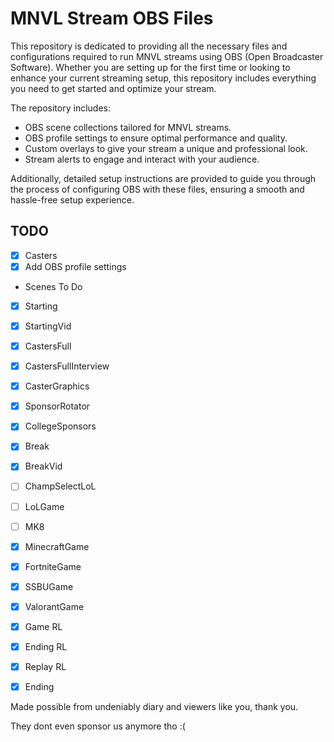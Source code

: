 # MNVL Stream OBS Files

This repository is dedicated to providing all the necessary files and configurations required to run MNVL streams using OBS (Open Broadcaster Software). Whether you are setting up for the first time or looking to enhance your current streaming setup, this repository includes everything you need to get started and optimize your stream.

The repository includes:
- OBS scene collections tailored for MNVL streams.
- OBS profile settings to ensure optimal performance and quality.
- Custom overlays to give your stream a unique and professional look.
- Stream alerts to engage and interact with your audience.

Additionally, detailed setup instructions are provided to guide you through the process of configuring OBS with these files, ensuring a smooth and hassle-free setup experience.

## TODO

- [x] Casters
- [x] Add OBS profile settings

 - Scenes To Do

- [x]	Starting
- [x]	StartingVid	
- [x]	CastersFull	
- [x]	CastersFullInterview	
- [x]   CasterGraphics
- [x]   SponsorRotator
- [x]   CollegeSponsors
- [x]	Break	
- [x]	BreakVid	
- [ ]	ChampSelectLoL	
- [ ]	LoLGame	
- [ ]   MK8
- [x]	MinecraftGame	
- [x]	FortniteGame	
- [x]	SSBUGame	
- [x]	ValorantGame	
- [x]	Game	RL
- [x]	Ending	RL
- [x]	Replay	RL
- [x]   Ending




Made possible from undeniably diary and viewers like you, thank you.

They dont even sponsor us anymore tho :(